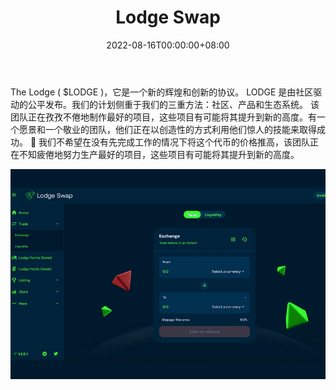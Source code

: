 ﻿---
title: "Lodge Swap"
description: "Lodge 这是一个新的辉煌和创新的协议"
date: 2022-08-16T00:00:00+08:00
lastmod: 2022-08-16T00:00:00+08:00
draft: false
authors: ["boogArno"]
featuredImage: "lodge-swap.png"
tags: ["DeFi","Lodge Swap"]
categories: ["nfts"]
nfts: ["DeFi"]
blockchain: "BSC"
website: "https://swap.lodgecoin.org/"
twitter: "https://twitter.com/thelodgecoin"
discord: ""
telegram: "https://t.me/lodgeofficial"
github: ""
youtube: "https://www.youtube.com/channel/UCwzDbHclUk6GOGCVqMIFoqA"
twitch: ""
facebook: ""
instagram: "https://www.instagram.com/lodge.coin/"
reddit: ""
medium: ""
steam: ""
gitbook: ""
googleplay: ""
appstore: ""
status: "Live"
weight: 
lightgallery: true
toc: true
pinned: false
recommend: false
recommend1: false
---
The Lodge ( $LODGE )，它是一个新的辉煌和创新的协议。 LODGE 是由社区驱动的公平发布。我们的计划侧重于我们的三重方法：社区、产品和生态系统。
该团队正在孜孜不倦地制作最好的项目，这些项目有可能将其提升到新的高度。有一个愿景和一个敬业的团队，他们正在以创造性的方式利用他们惊人的技能来取得成功。
🚀 我们不希望在没有先完成工作的情况下将这个代币的价格推高，该团队正在不知疲倦地努力生产最好的项目，这些项目有可能将其提升到新的高度。

![lodgeswap-dapp-defi-bsc-image1_bff40d3d7b2eba2309296db667e317e4](lodgeswap-dapp-defi-bsc-image1_bff40d3d7b2eba2309296db667e317e4.png)